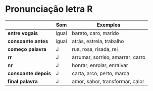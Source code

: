 # Pronunciação letra R

|                      | Som   | Exemplos                         |
| --                   | --    | --                               |
| **entre vogais**     | igual | barato, caro, marido             |
| **consoante antes**  | igual | atrás, estrela, trabalho         |
| **começo palavra**   | J     | rua, rosa, risada, rei           |
| **rr**               | J     | arrumar, sorriso, amarrar, carro |
| **nr**               | J     | honrar, enrolar, enraivar        |
| **consoante depois** | J     | carta, arco, perto, marca        |
| **final palavra**    | J     | amor, sabor, transformar, calor  |
